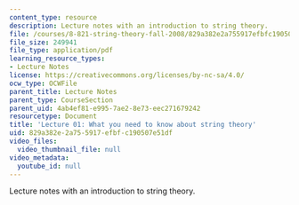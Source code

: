 ```yaml
---
content_type: resource
description: Lecture notes with an introduction to string theory.
file: /courses/8-821-string-theory-fall-2008/829a382e2a755917efbfc190507e51df_lecture01.pdf
file_size: 249941
file_type: application/pdf
learning_resource_types:
- Lecture Notes
license: https://creativecommons.org/licenses/by-nc-sa/4.0/
ocw_type: OCWFile
parent_title: Lecture Notes
parent_type: CourseSection
parent_uid: 4ab4ef81-e995-7ae2-8e73-eec271679242
resourcetype: Document
title: 'Lecture 01: What you need to know about string theory'
uid: 829a382e-2a75-5917-efbf-c190507e51df
video_files:
  video_thumbnail_file: null
video_metadata:
  youtube_id: null
---
```

Lecture notes with an introduction to string theory.